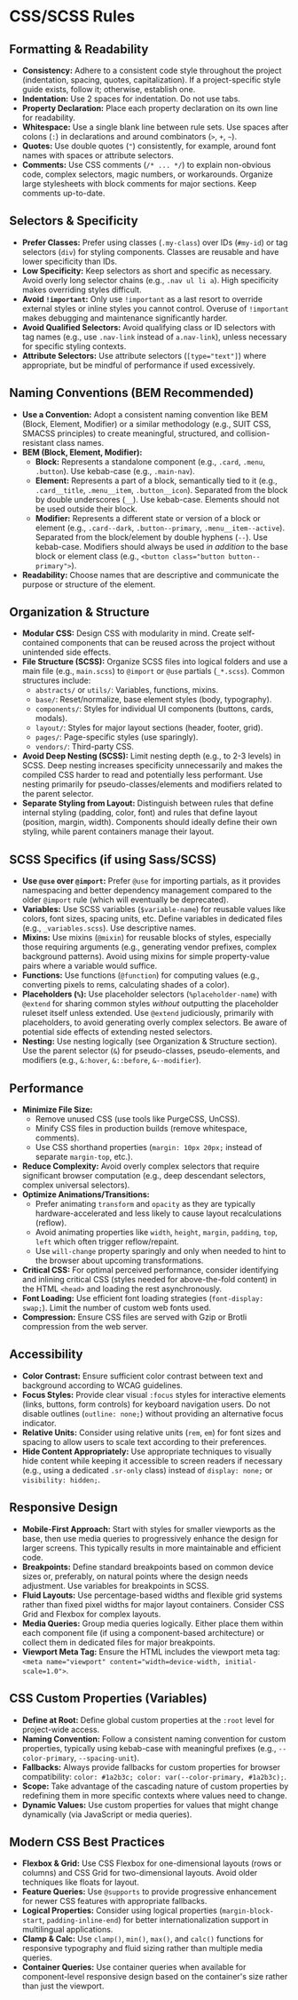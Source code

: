 # CSS/SCSS Rules

## Formatting & Readability

* **Consistency:** Adhere to a consistent code style throughout the project (indentation, spacing, quotes, capitalization). If a project-specific style guide exists, follow it; otherwise, establish one.
* **Indentation:** Use 2 spaces for indentation. Do not use tabs.
* **Property Declaration:** Place each property declaration on its own line for readability.
* **Whitespace:** Use a single blank line between rule sets. Use spaces after colons (`:`) in declarations and around combinators (`>`, `+`, `~`).
* **Quotes:** Use double quotes (`"`) consistently, for example, around font names with spaces or attribute selectors.
* **Comments:** Use CSS comments (`/* ... */`) to explain non-obvious code, complex selectors, magic numbers, or workarounds. Organize large stylesheets with block comments for major sections. Keep comments up-to-date.

## Selectors & Specificity

* **Prefer Classes:** Prefer using classes (`.my-class`) over IDs (`#my-id`) or tag selectors (`div`) for styling components. Classes are reusable and have lower specificity than IDs.
* **Low Specificity:** Keep selectors as short and specific as necessary. Avoid overly long selector chains (e.g., `.nav ul li a`). High specificity makes overriding styles difficult.
* **Avoid `!important`:** Only use `!important` as a last resort to override external styles or inline styles you cannot control. Overuse of `!important` makes debugging and maintenance significantly harder.
* **Avoid Qualified Selectors:** Avoid qualifying class or ID selectors with tag names (e.g., use `.nav-link` instead of `a.nav-link`), unless necessary for specific styling contexts.
* **Attribute Selectors:** Use attribute selectors (`[type="text"]`) where appropriate, but be mindful of performance if used excessively.

## Naming Conventions (BEM Recommended)

* **Use a Convention:** Adopt a consistent naming convention like BEM (Block, Element, Modifier) or a similar methodology (e.g., SUIT CSS, SMACSS principles) to create meaningful, structured, and collision-resistant class names.
* **BEM (Block, Element, Modifier):**
    * **Block:** Represents a standalone component (e.g., `.card`, `.menu`, `.button`). Use kebab-case (e.g., `.main-nav`).
    * **Element:** Represents a part of a block, semantically tied to it (e.g., `.card__title`, `.menu__item`, `.button__icon`). Separated from the block by double underscores (`__`). Use kebab-case. Elements should not be used outside their block.
    * **Modifier:** Represents a different state or version of a block or element (e.g., `.card--dark`, `.button--primary`, `.menu__item--active`). Separated from the block/element by double hyphens (`--`). Use kebab-case. Modifiers should always be used *in addition* to the base block or element class (e.g., `<button class="button button--primary">`).
* **Readability:** Choose names that are descriptive and communicate the purpose or structure of the element.

## Organization & Structure

* **Modular CSS:** Design CSS with modularity in mind. Create self-contained components that can be reused across the project without unintended side effects.
* **File Structure (SCSS):** Organize SCSS files into logical folders and use a main file (e.g., `main.scss`) to `@import` or `@use` partials (`_*.scss`). Common structures include:
    * `abstracts/` or `utils/`: Variables, functions, mixins.
    * `base/`: Reset/normalize, base element styles (body, typography).
    * `components/`: Styles for individual UI components (buttons, cards, modals).
    * `layout/`: Styles for major layout sections (header, footer, grid).
    * `pages/`: Page-specific styles (use sparingly).
    * `vendors/`: Third-party CSS.
* **Avoid Deep Nesting (SCSS):** Limit nesting depth (e.g., to 2-3 levels) in SCSS. Deep nesting increases specificity unnecessarily and makes the compiled CSS harder to read and potentially less performant. Use nesting primarily for pseudo-classes/elements and modifiers related to the parent selector.
* **Separate Styling from Layout:** Distinguish between rules that define internal styling (padding, color, font) and rules that define layout (position, margin, width). Components should ideally define their own styling, while parent containers manage their layout.

## SCSS Specifics (if using Sass/SCSS)

* **Use `@use` over `@import`:** Prefer `@use` for importing partials, as it provides namespacing and better dependency management compared to the older `@import` rule (which will eventually be deprecated).
* **Variables:** Use SCSS variables (`$variable-name`) for reusable values like colors, font sizes, spacing units, etc. Define variables in dedicated files (e.g., `_variables.scss`). Use descriptive names.
* **Mixins:** Use mixins (`@mixin`) for reusable blocks of styles, especially those requiring arguments (e.g., generating vendor prefixes, complex background patterns). Avoid using mixins for simple property-value pairs where a variable would suffice.
* **Functions:** Use functions (`@function`) for computing values (e.g., converting pixels to rems, calculating shades of a color).
* **Placeholders (`%`):** Use placeholder selectors (`%placeholder-name`) with `@extend` for sharing common styles *without* outputting the placeholder ruleset itself unless extended. Use `@extend` judiciously, primarily with placeholders, to avoid generating overly complex selectors. Be aware of potential side effects of extending nested selectors.
* **Nesting:** Use nesting logically (see Organization & Structure section). Use the parent selector (`&`) for pseudo-classes, pseudo-elements, and modifiers (e.g., `&:hover`, `&::before`, `&--modifier`).

## Performance

* **Minimize File Size:**
    * Remove unused CSS (use tools like PurgeCSS, UnCSS).
    * Minify CSS files in production builds (remove whitespace, comments).
    * Use CSS shorthand properties (`margin: 10px 20px;` instead of separate `margin-top`, etc.).
* **Reduce Complexity:** Avoid overly complex selectors that require significant browser computation (e.g., deep descendant selectors, complex universal selectors).
* **Optimize Animations/Transitions:**
    * Prefer animating `transform` and `opacity` as they are typically hardware-accelerated and less likely to cause layout recalculations (reflow).
    * Avoid animating properties like `width`, `height`, `margin`, `padding`, `top`, `left` which often trigger reflow/repaint.
    * Use `will-change` property sparingly and only when needed to hint to the browser about upcoming transformations.
* **Critical CSS:** For optimal perceived performance, consider identifying and inlining critical CSS (styles needed for above-the-fold content) in the HTML `<head>` and loading the rest asynchronously.
* **Font Loading:** Use efficient font loading strategies (`font-display: swap;`). Limit the number of custom web fonts used.
* **Compression:** Ensure CSS files are served with Gzip or Brotli compression from the web server.

## Accessibility

* **Color Contrast:** Ensure sufficient color contrast between text and background according to WCAG guidelines.
* **Focus Styles:** Provide clear visual `:focus` styles for interactive elements (links, buttons, form controls) for keyboard navigation users. Do not disable outlines (`outline: none;`) without providing an alternative focus indicator.
* **Relative Units:** Consider using relative units (`rem`, `em`) for font sizes and spacing to allow users to scale text according to their preferences.
* **Hide Content Appropriately:** Use appropriate techniques to visually hide content while keeping it accessible to screen readers if necessary (e.g., using a dedicated `.sr-only` class) instead of `display: none;` or `visibility: hidden;`.

## Responsive Design

* **Mobile-First Approach:** Start with styles for smaller viewports as the base, then use media queries to progressively enhance the design for larger screens. This typically results in more maintainable and efficient code.
* **Breakpoints:** Define standard breakpoints based on common device sizes or, preferably, on natural points where the design needs adjustment. Use variables for breakpoints in SCSS.
* **Fluid Layouts:** Use percentage-based widths and flexible grid systems rather than fixed pixel widths for major layout containers. Consider CSS Grid and Flexbox for complex layouts.
* **Media Queries:** Group media queries logically. Either place them within each component file (if using a component-based architecture) or collect them in dedicated files for major breakpoints.
* **Viewport Meta Tag:** Ensure the HTML includes the viewport meta tag: `<meta name="viewport" content="width=device-width, initial-scale=1.0">`.

## CSS Custom Properties (Variables)

* **Define at Root:** Define global custom properties at the `:root` level for project-wide access.
* **Naming Convention:** Follow a consistent naming convention for custom properties, typically using kebab-case with meaningful prefixes (e.g., `--color-primary`, `--spacing-unit`).
* **Fallbacks:** Always provide fallbacks for custom properties for browser compatibility: `color: #1a2b3c; color: var(--color-primary, #1a2b3c);`.
* **Scope:** Take advantage of the cascading nature of custom properties by redefining them in more specific contexts where values need to change.
* **Dynamic Values:** Use custom properties for values that might change dynamically (via JavaScript or media queries).

## Modern CSS Best Practices

* **Flexbox & Grid:** Use CSS Flexbox for one-dimensional layouts (rows or columns) and CSS Grid for two-dimensional layouts. Avoid older techniques like floats for layout.
* **Feature Queries:** Use `@supports` to provide progressive enhancement for newer CSS features with appropriate fallbacks.
* **Logical Properties:** Consider using logical properties (`margin-block-start`, `padding-inline-end`) for better internationalization support in multilingual applications.
* **Clamp & Calc:** Use `clamp()`, `min()`, `max()`, and `calc()` functions for responsive typography and fluid sizing rather than multiple media queries.
* **Container Queries:** Use container queries when available for component-level responsive design based on the container's size rather than just the viewport.
